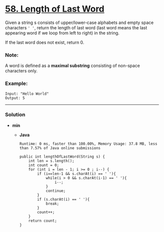 # [58. Length of Last Word](https://leetcode.com/problems/length-of-last-word/)

Given a string s consists of upper/lower-case alphabets and empty space characters `' '`, return the length of last word (last word means the last appearing word if we loop from left to right) in the string.

If the last word does not exist, return 0.

### Note: 
A word is defined as a **maximal substring** consisting of non-space characters only.

### Example:
```
Input: "Hello World"
Output: 5
```

---


### Solution
* **min**
  * **Java**
  
    `Runtime: 0 ms, faster than 100.00%, Memory Usage: 37.8 MB, less than 7.57% of Java online submissions`
    ```
    public int lengthOfLastWord(String s) {
        int len = s.length();
        int count = 0;
        for (int i = len - 1; i >= 0 ; i--) {
            if (i==len-1 && s.charAt(i) == ' '){
                while(i > 0 && s.charAt(i-1) == ' '){
                    i--;
                }
                continue;
            }
            if (s.charAt(i) == ' '){
                break;
            }
            count++;
        }
        return count;
    }
    ```
